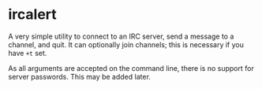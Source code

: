# ircalert

A very simple utility to connect to an IRC server, send a message to a channel,
and quit. It can optionally join channels; this is necessary if you have `+t`
set.

As all arguments are accepted on the command line, there is no support for
server passwords. This may be added later.
